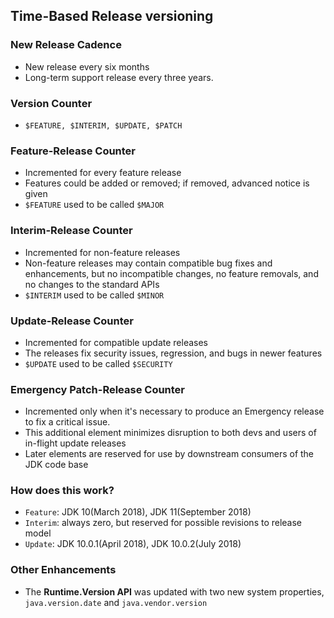 ## Time-Based Release versioning

### New Release Cadence
- New release every six months
- Long-term support release every three years.

### Version Counter

- `$FEATURE, $INTERIM, $UPDATE, $PATCH`


### Feature-Release Counter
- Incremented for every feature release
- Features could be added or removed; if removed, advanced notice is given
- `$FEATURE` used to be called `$MAJOR`

### Interim-Release Counter
- Incremented for non-feature releases
- Non-feature releases may contain compatible bug fixes and enhancements, but no incompatible changes, no feature removals, and no changes to the standard APIs
- `$INTERIM` used to be called `$MINOR`

### Update-Release Counter
- Incremented for compatible update releases
- The releases fix security issues, regression, and bugs in newer features
- `$UPDATE` used to be called `$SECURITY`

### Emergency Patch-Release Counter
- Incremented only when it's necessary to produce an Emergency release to fix a critical issue.
- This additional element minimizes disruption to both devs and users of in-flight update releases
- Later elements are reserved for use by downstream consumers of the JDK code base

### How does this work?
- `Feature`: JDK 10(March 2018), JDK 11(September 2018)
- `Interim`: always zero, but reserved for possible revisions to release model
- `Update`: JDK 10.0.1(April 2018), JDK 10.0.2(July 2018)

### Other Enhancements
- The **Runtime.Version API** was updated with two new system properties, `java.version.date` and `java.vendor.version`
